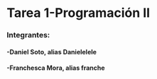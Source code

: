 # Tarea 1-Programación II
### Integrantes:
#### -Daniel Soto, alias Danielelele
#### -Franchesca Mora, alias franche
